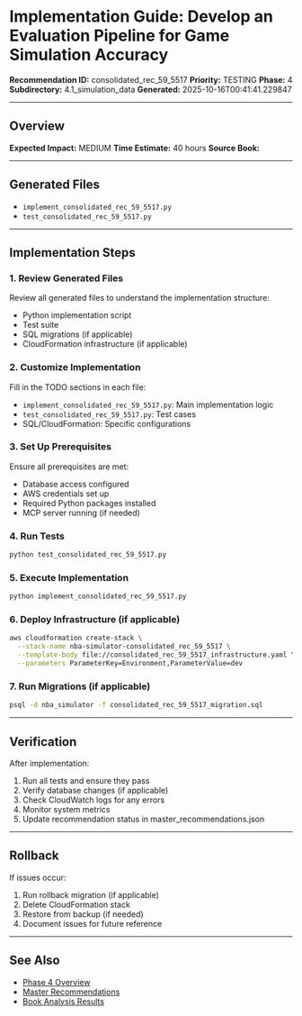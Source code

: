 # Implementation Guide: Develop an Evaluation Pipeline for Game Simulation Accuracy

**Recommendation ID:** consolidated_rec_59_5517
**Priority:** TESTING
**Phase:** 4
**Subdirectory:** 4.1_simulation_data
**Generated:** 2025-10-16T00:41:41.229847

---

## Overview



**Expected Impact:** MEDIUM
**Time Estimate:** 40 hours
**Source Book:** 

---

## Generated Files

- `implement_consolidated_rec_59_5517.py`
- `test_consolidated_rec_59_5517.py`

---

## Implementation Steps

### 1. Review Generated Files

Review all generated files to understand the implementation structure:
- Python implementation script
- Test suite
- SQL migrations (if applicable)
- CloudFormation infrastructure (if applicable)

### 2. Customize Implementation

Fill in the TODO sections in each file:
- `implement_consolidated_rec_59_5517.py`: Main implementation logic
- `test_consolidated_rec_59_5517.py`: Test cases
- SQL/CloudFormation: Specific configurations

### 3. Set Up Prerequisites

Ensure all prerequisites are met:
- Database access configured
- AWS credentials set up
- Required Python packages installed
- MCP server running (if needed)

### 4. Run Tests

```bash
python test_consolidated_rec_59_5517.py
```

### 5. Execute Implementation

```bash
python implement_consolidated_rec_59_5517.py
```

### 6. Deploy Infrastructure (if applicable)

```bash
aws cloudformation create-stack \
  --stack-name nba-simulator-consolidated_rec_59_5517 \
  --template-body file://consolidated_rec_59_5517_infrastructure.yaml \
  --parameters ParameterKey=Environment,ParameterValue=dev
```

### 7. Run Migrations (if applicable)

```bash
psql -d nba_simulator -f consolidated_rec_59_5517_migration.sql
```

---

## Verification

After implementation:
1. Run all tests and ensure they pass
2. Verify database changes (if applicable)
3. Check CloudWatch logs for any errors
4. Monitor system metrics
5. Update recommendation status in master_recommendations.json

---

## Rollback

If issues occur:
1. Run rollback migration (if applicable)
2. Delete CloudFormation stack
3. Restore from backup (if needed)
4. Document issues for future reference

---

## See Also

- [Phase 4 Overview](/Users/ryanranft/nba-simulator-aws/docs/phases/phase_4/)
- [Master Recommendations](/Users/ryanranft/nba-mcp-synthesis/analysis_results/master_recommendations.json)
- [Book Analysis Results](/Users/ryanranft/nba-mcp-synthesis/analysis_results/)
